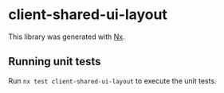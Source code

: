 # client-shared-ui-layout

This library was generated with [Nx](https://nx.dev).

## Running unit tests

Run `nx test client-shared-ui-layout` to execute the unit tests.
